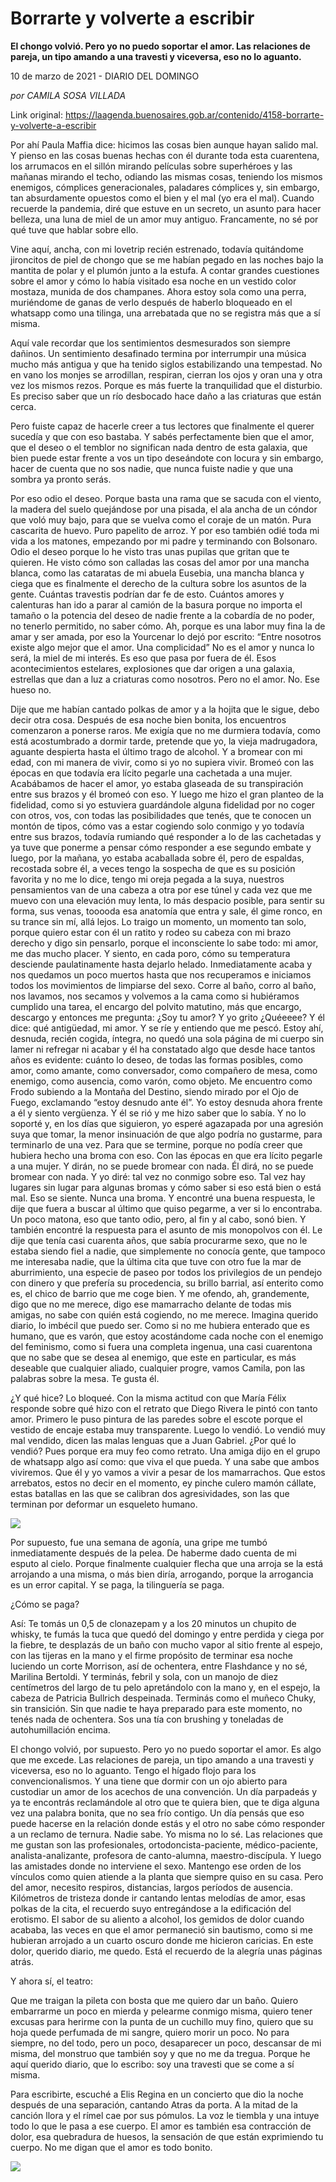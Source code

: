 # Borrarte y volverte a escribir

**El chongo volvió. Pero yo no puedo soportar el amor. Las relaciones de pareja, un tipo amando a una travesti y viceversa, eso no lo aguanto.**

10 de marzo de 2021 - DIARIO DEL DOMINGO

_por CAMILA SOSA VILLADA_

Link original: https://laagenda.buenosaires.gob.ar/contenido/4158-borrarte-y-volverte-a-escribir



Por ahí Paula Maffia dice: hicimos las cosas bien aunque hayan salido mal. Y pienso en las cosas buenas hechas con él durante toda esta cuarentena, los arrumacos en el sillón mirando películas sobre superhéroes y las mañanas mirando el techo, odiando las mismas cosas, teniendo los mismos enemigos, cómplices generacionales, paladares cómplices y, sin embargo, tan absurdamente opuestos como el bien y el mal (yo era el mal). Cuando recuerde la pandemia, diré que estuve en un secreto, un asunto para hacer belleza, una luna de miel de un amor muy antiguo. Francamente, no sé por qué tuve que hablar sobre ello.




Vine aquí, ancha, con mi lovetrip recién estrenado, todavía quitándome jironcitos de piel de chongo que se me habían pegado en las noches bajo la mantita de polar y el plumón junto a la estufa. A contar grandes cuestiones sobre el amor y cómo lo había visitado esa noche en un vestido color mostaza, munida de dos champanes. Ahora estoy sola como una perra, muriéndome de ganas de verlo después de haberlo bloqueado en el whatsapp como una tilinga, una arrebatada que no se registra más que a sí misma.




Aquí vale recordar que los sentimientos desmesurados son siempre dañinos. Un sentimiento desafinado termina por interrumpir una música mucho más antigua y que ha tenido siglos estabilizando una tempestad. No en vano los monjes se arrodillan, respiran, cierran los ojos y oran una y otra vez los mismos rezos. Porque es más fuerte la tranquilidad que el disturbio. Es preciso saber que un río desbocado hace daño a las criaturas que están cerca.




Pero fuiste capaz de hacerle creer a tus lectores que finalmente el querer sucedía y que con eso bastaba. Y sabés perfectamente bien que el amor, que el deseo o el temblor no significan nada dentro de esta galaxia, que bien puede estar frente a vos un tipo deseándote con locura y sin embargo, hacer de cuenta que no sos nadie, que nunca fuiste nadie y que una sombra ya pronto serás.




Por eso odio el deseo. Porque basta una rama que se sacuda con el viento, la madera del suelo quejándose por una pisada, el ala ancha de un cóndor que voló muy bajo, para que se vuelva como el coraje de un matón. Pura cascarita de huevo. Puro papelito de arroz. Y por eso también odié toda mi vida a los matones, empezando por mi padre y terminando con Bolsonaro. Odio el deseo porque lo he visto tras unas pupilas que gritan que te quieren. He visto cómo son calladas las cosas del amor por una mancha blanca, como las cataratas de mi abuela Eusebia, una mancha blanca y ciega que es finalmente el derecho de la cultura sobre los asuntos de la gente. Cuántas travestis podrían dar fe de esto. Cuántos amores y calenturas han ido a parar al camión de la basura porque no importa el tamaño o la potencia del deseo de nadie frente a la cobardía de no poder, no tenerlo permitido, no saber cómo. Ah, porque es una labor muy fina la de amar y ser amada, por eso la Yourcenar lo dejó por escrito: “Entre nosotros existe algo mejor que el amor. Una complicidad” No es el amor y nunca lo será, la miel de mi interés. Es eso que pasa por fuera de él. Esos acontecimientos estelares, explosiones que dar origen a una galaxia, estrellas que dan a luz a criaturas como nosotros. Pero no el amor. No. Ese hueso no.




Dije que me habían cantado polkas de amor y a la hojita que le sigue, debo decir otra cosa. Después de esa noche bien bonita, los encuentros comenzaron a ponerse raros. Me exigía que no me durmiera todavía, como está acostumbrado a dormir tarde, pretende que yo, la vieja madrugadora, aguante despierta hasta el último trago de alcohol. Y a bromear con mi edad, con mi manera de vivir, como si yo no supiera vivir. Bromeó con las épocas en que todavía era lícito pegarle una cachetada a una mujer. Acabábamos de hacer el amor, yo estaba glaseada de su transpiración entre sus brazos y él bromeó con eso. Y luego me hizo el gran planteo de la fidelidad, como si yo estuviera guardándole alguna fidelidad por no coger con otros, vos, con todas las posibilidades que tenés, que te conocen un montón de tipos, cómo vas a estar cogiendo solo conmigo y yo todavía entre sus brazos, todavía rumiando qué responder a lo de las cachetadas y ya tuve que ponerme a pensar cómo responder a ese segundo embate y luego, por la mañana, yo estaba acaballada sobre él, pero de espaldas, recostada sobre él, a veces tengo la sospecha de que es su posición favorita y no me lo dice, tengo mi oreja pegada a la suya, nuestros pensamientos van de una cabeza a otra por ese túnel y cada vez que me muevo con una elevación muy lenta, lo más despacio posible, para sentir su forma, sus venas, tooooda esa anatomía que entra y sale, él gime ronco, en su trance sin mí, allá lejos. Lo traigo un momento, un momento tan solo, porque quiero estar con él un ratito y rodeo su cabeza con mi brazo derecho y digo sin pensarlo, porque el inconsciente lo sabe todo: mi amor, me das mucho placer. Y siento, en cada poro, cómo su temperatura desciende paulatinamente hasta dejarlo helado. Inmediatamente acaba y nos quedamos un poco muertos hasta que nos recuperamos e iniciamos todos los movimientos de limpiarse del sexo. Corre al baño, corro al baño, nos lavamos, nos secamos y volvemos a la cama como si hubiéramos cumplido una tarea, el encargo del polvito matutino, más que encargo, descargo y entonces me pregunta: ¿Soy tu amor? Y yo grito ¿Quéeeee? Y él dice: qué antigüedad, mi amor. Y se ríe y entiendo que me pescó. Estoy ahí, desnuda, recién cogida, íntegra, no quedó una sola página de mi cuerpo sin lamer ni refregar ni acabar y él ha constatado algo que desde hace tantos años es evidente: cuánto lo deseo, de todas las formas posibles, como amor, como amante, como conversador, como compañero de mesa, como enemigo, como ausencia, como varón, como objeto. Me encuentro como Frodo subiendo a la Montaña del Destino, siendo mirado por el Ojo de Fuego, exclamando “estoy desnudo ante él”. Yo estoy desnuda ahora frente a él y siento vergüenza. Y él se rió y me hizo saber que lo sabía. Y no lo soporté y, en los días que siguieron, yo esperé agazapada por una agresión suya que tomar, la menor insinuación de que algo podría no gustarme, para terminarlo de una vez. Para que se termine, porque no podía creer que hubiera hecho una broma con eso. Con las épocas en que era lícito pegarle a una mujer. Y dirán, no se puede bromear con nada. Él dirá, no se puede bromear con nada. Y yo diré: tal vez no conmigo sobre eso. Tal vez hay lugares sin lugar para algunas bromas y cómo saber si eso está bien o está mal. Eso se siente. Nunca una broma. Y encontré una buena respuesta, le dije que fuera a buscar al último que quiso pegarme, a ver si lo encontraba. Un poco matona, eso que tanto odio, pero, al fin y al cabo, sonó bien. Y también encontré la respuesta para el asunto de mis monopolvos con él. Le dije que tenía casi cuarenta años, que sabía procurarme sexo, que no le estaba siendo fiel a nadie, que simplemente no conocía gente, que tampoco me interesaba nadie, que la última cita que tuve con otro fue la mar de aburrimiento, una especie de paseo por todos los privilegios de un pendejo con dinero y que prefería su procedencia, su brillo barrial, así enterito como es, el chico de barrio que me coge bien. Y me ofendo, ah, grandemente, digo que no me merece, digo ese mamarracho delante de todas mis amigas, no sabe con quién está cogiendo, no me merece. Imagina querido diario, lo imbécil que puedo ser. Como si no me hubiera enterado que es humano, que es varón, que estoy acostándome cada noche con el enemigo del feminismo, como si fuera una completa ingenua, una casi cuarentona que no sabe que se desea al enemigo, que este en particular, es más deseable que cualquier aliado, cualquier progre, vamos Camila, pon las palabras sobre la mesa. Te gusta él.




¿Y qué hice? Lo bloqueé. Con la misma actitud con que María Félix responde sobre qué hizo con el retrato que Diego Rivera le pintó con tanto amor. Primero le puso pintura de las paredes sobre el escote porque el vestido de encaje estaba muy transparente. Luego lo vendió. Lo vendió muy mal vendido, dicen las malas lenguas que a Juan Gabriel. ¿Por qué lo vendió? Pues porque era muy feo como retrato. Una amiga dijo en el grupo de whatsapp algo así como: que viva el que pueda. Y una sabe que ambos viviremos. Que él y yo vamos a vivir a pesar de los mamarrachos. Que estos arrebatos, estos no decir en el momento, ey pinche culero mamón cállate, estas batallas en las que se calibran dos agresividades, son las que terminan por deformar un esqueleto humano.




![](https://cdn.flowlikemusic.com/files/images/38607/4327eee9-3dd4-48e0-a3b2-3cf891d6585c.jpg)




Por supuesto, fue una semana de agonía, una gripe me tumbó inmediatamente después de la pelea. De haberme dado cuenta de mi esputo al cielo. Porque finalmente cualquier flecha que una arroja se la está arrojando a una misma, o más bien diría, arrogando, porque la arrogancia es un error capital. Y se paga, la tilinguería se paga.




¿Cómo se paga?




Así: Te tomás un 0,5 de clonazepam y a los 20 minutos un chupito de whisky, te fumás la tuca que quedó del domingo y entre perdida y ciega por la fiebre, te desplazás de un baño con mucho vapor al sitio frente al espejo, con las tijeras en la mano y el firme propósito de terminar esa noche luciendo un corte Morrison, así de ochentera, entre Flashdance y no sé, Marilina Bertoldi. Y terminás, febril y sola, con un manojo de diez centímetros del largo de tu pelo apretándolo con la mano y, en el espejo, la cabeza de Patricia Bullrich despeinada. Terminás como el muñeco Chuky, sin transición. Sin que nadie te haya preparado para este momento, no tenés nada de ochentera. Sos una tía con brushing y toneladas de autohumillación encima.




El chongo volvió, por supuesto. Pero yo no puedo soportar el amor. Es algo que me excede. Las relaciones de pareja, un tipo amando a una travesti y viceversa, eso no lo aguanto. Tengo el hígado flojo para los convencionalismos. Y una tiene que dormir con un ojo abierto para custodiar un amor de los acechos de una convención. Un día parpadeás y ya te encontrás reclamándole al otro que te quiera bien, que te diga alguna vez una palabra bonita, que no sea frío contigo. Un día pensás que eso puede hacerse en la relación donde estás y el otro no sabe cómo responder a un reclamo de ternura. Nadie sabe. Yo misma no lo sé. Las relaciones que me gustan son las profesionales, ortodoncista-paciente, médico-paciente, analista-analizante, profesora de canto-alumna, maestro-discípula. Y luego las amistades donde no interviene el sexo. Mantengo ese orden de los vínculos como quien atiende a la planta que siempre quiso en su casa. Pero del amor, necesito respiros, distancias, largos períodos de ausencia. Kilómetros de tristeza donde ir cantando lentas melodías de amor, esas polkas de la cita, el recuerdo suyo entregándose a la edificación del erotismo. El sabor de su aliento a alcohol, los gemidos de dolor cuando acababa, las veces en que el amor permaneció sin bautismo, como si me hubieran arrojado a un cuarto oscuro donde me hicieron caricias. En este dolor, querido diario, me quedo. Está el recuerdo de la alegría unas páginas atrás.




Y ahora sí, el teatro:




Que me traigan la pileta con bosta que me quiero dar un baño. Quiero embarrarme un poco en mierda y pelearme conmigo misma, quiero tener excusas para herirme con la punta de un cuchillo muy fino, quiero que su hoja quede perfumada de mi sangre, quiero morir un poco. No para siempre, no del todo, pero un poco, desaparecer un poco, descansar de mi misma, del monstruo que también soy y que no me da tregua. Porque he aquí querido diario, que lo escribo: soy una travesti que se come a sí misma.




Para escribirte, escuché a Elis Regina en un concierto que dio la noche después de una separación, cantando Atras da porta. A la mitad de la canción llora y el rímel cae por sus pómulos. La voz le tiembla y una intuye todo lo que le pasa a ese cuerpo. El amor es también esa contracción de dolor, esa quebradura de huesos, la sensación de que están exprimiendo tu cuerpo. No me digan que el amor es todo bonito.




[![](https://img.youtube.com/vi/35FPZR24djg/0.jpg)](https://www.youtube.com/watch?v=35FPZR24djg)



